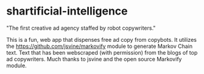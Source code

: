 # shartificial-intelligence
"The first creative ad agency staffed by robot copywriters."

This is a fun, web app that dispenses free ad copy from copybots. It utilizes the https://github.com/jsvine/markovify module to generate Markov Chain text. Text that has been webscraped (with permission) from the blogs of top ad copywriters. Much thanks to jsvine and the open source Markovify module.


